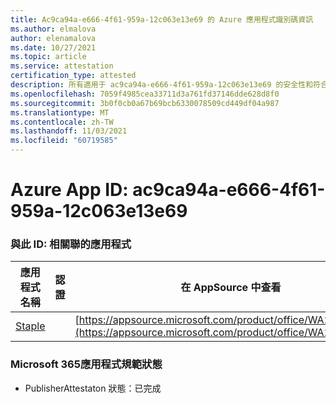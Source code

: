 ```yaml
---
title: Ac9ca94a-e666-4f61-959a-12c063e13e69 的 Azure 應用程式識別碼資訊
ms.author: elmalova
author: elenamalova
ms.date: 10/27/2021
ms.topic: article
ms.service: attestation
certification_type: attested
description: 所有適用于 ac9ca94a-e666-4f61-959a-12c063e13e69 的安全性和符合性資訊資訊。
ms.openlocfilehash: 7059f4985cea33711d3a761fd37146dde628d8f0
ms.sourcegitcommit: 3b0f0cb0a67b69bcb6330078509cd449df04a987
ms.translationtype: MT
ms.contentlocale: zh-TW
ms.lasthandoff: 11/03/2021
ms.locfileid: "60719585"
---
```

# <a name="azure-app-id-ac9ca94a-e666-4f61-959a-12c063e13e69"></a>Azure App ID: ac9ca94a-e666-4f61-959a-12c063e13e69


### <a name="apps-associated-with-this-id"></a>與此 ID: 相關聯的應用程式
| **應用程式名稱** | **認證** | **在 AppSource 中查看** |
|--------------|---------------|-----------------------|
| [Staple](https://docs.microsoft.com/microsoft-365-app-certification/forward/WA200003281) |  | [https://appsource.microsoft.com/product/office/WA200003281](https://appsource.microsoft.com/product/office/WA200003281) |

### <a name="microsoft-365-app-compliance-status"></a>Microsoft 365應用程式規範狀態
- PublisherAttestaton 狀態：已完成
